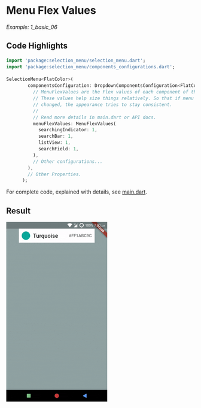 # Menu Flex Values
*Example: 1_basic_06*

<!-- TODO add reference to docs -->

## Code Highlights

```dart
import 'package:selection_menu/selection_menu.dart';
import 'package:selection_menu/components_configurations.dart';

SelectionMenu<FlatColor>(
        componentsConfiguration: DropdownComponentsConfiguration<FlatColor>(
          // MenuFlexValues are the Flex values of each component of the menu.
          // These values help size things relatively. So that if menu size is
          // changed, the appearance tries to stay consistent.
          //
          // Read more details in main.dart or API docs.
          menuFlexValues: MenuFlexValues(
            searchingIndicator: 1,
            searchBar: 1,
            listView: 1,
            searchField: 1,
          ),
          // Other configurations...
        ),
        // Other Properties.
      );
```

For complete code, explained with details, see [main.dart](./main.dart).
## Result

![Result Gif](./1_06.gif)

